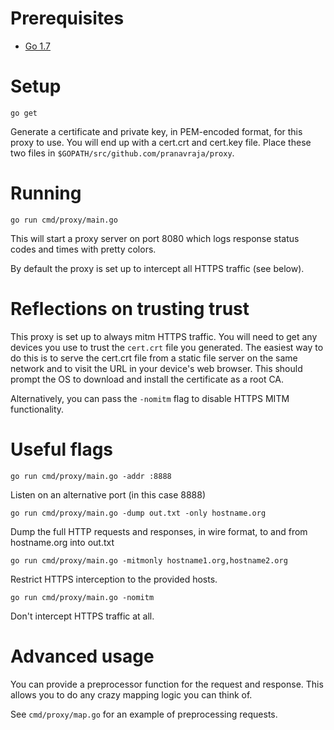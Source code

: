 # Prerequisites

- [Go 1.7](https://golang.org/doc/install)

# Setup

    go get

Generate a certificate and private key, in PEM-encoded format, for this proxy
to use. You will end up with a cert.crt and cert.key file. Place these two
files in `$GOPATH/src/github.com/pranavraja/proxy`.

# Running

    go run cmd/proxy/main.go

This will start a proxy server on port 8080 which logs response status codes and times with pretty colors.

By default the proxy is set up to intercept all HTTPS traffic (see below).

# Reflections on trusting trust

This proxy is set up to always mitm HTTPS traffic. You will need to get any
devices you use to trust the `cert.crt` file you generated. The easiest way to
do this is to serve the cert.crt file from a static file server on the same
network and to visit the URL in your device's web browser. This should prompt
the OS to download and install the certificate as a root CA.

Alternatively, you can pass the `-nomitm` flag to disable HTTPS MITM functionality.

# Useful flags

    go run cmd/proxy/main.go -addr :8888

Listen on an alternative port (in this case 8888)

    go run cmd/proxy/main.go -dump out.txt -only hostname.org

Dump the full HTTP requests and responses, in wire format, to and from hostname.org into out.txt

    go run cmd/proxy/main.go -mitmonly hostname1.org,hostname2.org

Restrict HTTPS interception to the provided hosts.

    go run cmd/proxy/main.go -nomitm

Don't intercept HTTPS traffic at all.

# Advanced usage

You can provide a preprocessor function for the request and response. This
allows you to do any crazy mapping logic you can think of.

See `cmd/proxy/map.go` for an example of preprocessing requests.


